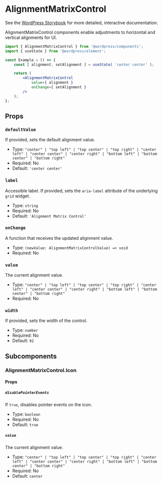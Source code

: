 # AlignmentMatrixControl

<!-- This file is generated automatically and cannot be edited directly. Make edits via TypeScript types and TSDocs. -->

<p class="callout callout-info">See the <a href="https://wordpress.github.io/gutenberg/?path=/docs/components-alignmentmatrixcontrol--docs">WordPress Storybook</a> for more detailed, interactive documentation.</p>

AlignmentMatrixControl components enable adjustments to horizontal and vertical alignments for UI.

```jsx
import { AlignmentMatrixControl } from '@wordpress/components';
import { useState } from '@wordpress/element';

const Example = () => {
	const [ alignment, setAlignment ] = useState( 'center center' );

	return (
		<AlignmentMatrixControl
			value={ alignment }
			onChange={ setAlignment }
		/>
	);
};
```
## Props

### `defaultValue`

If provided, sets the default alignment value.

 - Type: `"center" | "top left" | "top center" | "top right" | "center left" | "center center" | "center right" | "bottom left" | "bottom center" | "bottom right"`
 - Required: No
 - Default: `'center center'`

### `label`

Accessible label. If provided, sets the `aria-label` attribute of the
underlying `grid` widget.

 - Type: `string`
 - Required: No
 - Default: `'Alignment Matrix Control'`

### `onChange`

A function that receives the updated alignment value.

 - Type: `(newValue: AlignmentMatrixControlValue) => void`
 - Required: No

### `value`

The current alignment value.

 - Type: `"center" | "top left" | "top center" | "top right" | "center left" | "center center" | "center right" | "bottom left" | "bottom center" | "bottom right"`
 - Required: No

### `width`

If provided, sets the width of the control.

 - Type: `number`
 - Required: No
 - Default: `92`

## Subcomponents

### AlignmentMatrixControl.Icon

#### Props

##### `disablePointerEvents`

If `true`, disables pointer events on the icon.

 - Type: `boolean`
 - Required: No
 - Default: `true`

##### `value`

The current alignment value.

 - Type: `"center" | "top left" | "top center" | "top right" | "center left" | "center center" | "center right" | "bottom left" | "bottom center" | "bottom right"`
 - Required: No
 - Default: `center`

